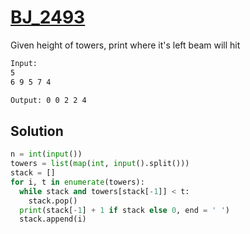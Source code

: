 # [BJ_2493](https://acmicpc.net/problem/2493)

Given height of towers, print where it's left beam will hit

```txt
Input:
5
6 9 5 7 4

Output: 0 0 2 2 4
```

## Solution

```py
n = int(input())
towers = list(map(int, input().split()))
stack = []
for i, t in enumerate(towers):
  while stack and towers[stack[-1]] < t:
    stack.pop()
  print(stack[-1] + 1 if stack else 0, end = ' ')
  stack.append(i)
```
